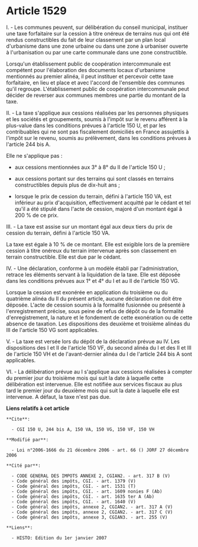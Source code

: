 # Article 1529

I. - Les communes peuvent, sur délibération du conseil municipal, instituer une taxe forfaitaire sur la cession à titre
onéreux de terrains nus qui ont été rendus constructibles du fait de leur classement par un plan local d'urbanisme dans une
zone urbaine ou dans une zone à urbaniser ouverte à l'urbanisation ou par une carte communale dans une zone constructible.

Lorsqu'un établissement public de coopération intercommunale est compétent pour l'élaboration des documents locaux
d'urbanisme mentionnés au premier alinéa, il peut instituer et percevoir cette taxe forfaitaire, en lieu et place et avec
l'accord de l'ensemble des communes qu'il regroupe. L'établissement public de coopération intercommunale peut décider de
reverser aux communes membres une partie du montant de la taxe.

II. - La taxe s'applique aux cessions réalisées par les personnes physiques et les sociétés et groupements, soumis à l'impôt
sur le revenu afférent à la plus-value dans les conditions prévues à l'article 150 U, et par les contribuables qui ne sont
pas fiscalement domiciliés en France assujettis à l'impôt sur le revenu, soumis au prélèvement, dans les conditions prévues à
l'article 244 bis A.

Elle ne s'applique pas :

- aux cessions mentionnées aux 3° à 8° du II de l'article 150 U ;

- aux cessions portant sur des terrains qui sont classés en terrains constructibles depuis plus de dix-huit ans ;

- lorsque le prix de cession du terrain, défini à l'article 150 VA, est inférieur au prix d'acquisition, effectivement
acquitté par le cédant et tel qu'il a été stipulé dans l'acte de cession, majoré d'un montant égal à 200 % de ce prix.

III. - La taxe est assise sur un montant égal aux deux tiers du prix de cession du terrain, défini à l'article 150 VA.

La taxe est égale à 10 % de ce montant. Elle est exigible lors de la première cession à titre onéreux du terrain intervenue
après son classement en terrain constructible. Elle est due par le cédant.

IV. - Une déclaration, conforme à un modèle établi par l'administration, retrace les éléments servant à la liquidation de la
taxe. Elle est déposée dans les conditions prévues aux 1° et 4° du I et au II de l'article 150 VG.

Lorsque la cession est exonérée en application du troisième ou du quatrième alinéa du II du présent article, aucune
déclaration ne doit être déposée. L'acte de cession soumis à la formalité fusionnée ou présenté à l'enregistrement précise,
sous peine de refus de dépôt ou de la formalité d'enregistrement, la nature et le fondement de cette exonération ou de cette
absence de taxation. Les dispositions des deuxième et troisième alinéas du III de l'article 150 VG sont applicables.

V. - La taxe est versée lors du dépôt de la déclaration prévue au IV. Les dispositions des I et II de l'article 150 VF, du
second alinéa du I et des II et III de l'article 150 VH et de l'avant-dernier alinéa du I de l'article 244 bis A sont
applicables.

VI. - La délibération prévue au I s'applique aux cessions réalisées à compter du premier jour du troisième mois qui suit la
date à laquelle cette délibération est intervenue. Elle est notifiée aux services fiscaux au plus tard le premier jour du
deuxième mois qui suit la date à laquelle elle est intervenue. A défaut, la taxe n'est pas due.

**Liens relatifs à cet article**

	**Cite**:

	  - CGI 150 U, 244 bis A, 150 VA, 150 VG, 150 VF, 150 VH

	**Modifié par**:

	  - Loi n°2006-1666 du 21 décembre 2006 - art. 66 () JORF 27 décembre 2006

	**Cité par**:

	  - CODE GENERAL DES IMPOTS ANNEXE 2, CGIAN2. - art. 317 B (V)
	  - Code général des impôts, CGI. - art. 1379 (V)
	  - Code général des impôts, CGI. - art. 1531 (T)
	  - Code général des impôts, CGI. - art. 1609 nonies F (Ab)
	  - Code général des impôts, CGI. - art. 1635 ter A (Ab)
	  - Code général des impôts, CGI. - art. 1640 (V)
	  - Code général des impôts, annexe 2, CGIAN2. - art. 317 A (V)
	  - Code général des impôts, annexe 2, CGIAN2. - art. 317 C (V)
	  - Code général des impôts, annexe 3, CGIAN3. - art. 255 (V)

	**Liens**:

	  - HISTO: Edition du 1er janvier 2007
